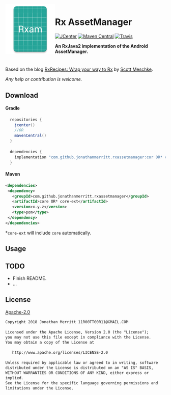 <img src="/app/src/main/ic_launcher-web.png" width="156" align="left"/>

# Rx AssetManager
[![JCenter][J-CENTER-SVG]][J-CENTER]
[![Maven Central][MAVEN-SVG]][MAVEN]
[![Travis][TRAVIS-CI-SVG]][TRAVIS-CI]

**An RxJava2 implementation of the Android AssetManager.**

#

Based on the blog [RxRecipes: Wrap your way to Rx][RX-RECIPES] by [Scott Meschke][SCOTT-MESCHKE].

_Any help or contribution is welcome._

## Download
#### Gradle
```groovy
  repositories {
    jcenter()
    //OR
    mavenCentral()
  }
 
  dependencies {
    implementation "com.github.jonathanmerritt.rxassetmanager:cor OR* core-ext:x.y.z"
  }
```

#### Maven
```xml
<dependencies>
 <dependency>
   <groupId>com.github.jonathanmerritt.rxassetmanager</groupId>
   <artifactId>core OR* core-ext</artifactId>
   <version>x.y.z</version>
   <type>pom</type>
 </dependency>
</dependencies>
```

*`core-ext` will include `core` automatically.


## Usage


## TODO
- Finish README.
- ...

## License
[Apache-2.0][LICENSE]

    Copyright 2018 Jonathan Merritt 11R00TT00R11@GMAIL.COM
    
    Licensed under the Apache License, Version 2.0 (the "License");
    you may not use this file except in compliance with the License.
    You may obtain a copy of the License at

       http://www.apache.org/licenses/LICENSE-2.0

    Unless required by applicable law or agreed to in writing, software
    distributed under the License is distributed on an "AS IS" BASIS,
    WITHOUT WARRANTIES OR CONDITIONS OF ANY KIND, either express or implied.
    See the License for the specific language governing permissions and
    limitations under the License.

[J-CENTER-SVG]:https://api.bintray.com/packages/jonathanmerritt/RxAssetManager/core/images/download.svg
[J-CENTER]:https://api.bintray.com/packages/jonathanmerritt/RxAssetManager/core/
[MAVEN-SVG]: https://maven-badges.herokuapp.com/maven-central/com.github.jonathanmerritt.rxassetmanager/core/badge.svg
[MAVEN]: https://maven-badges.herokuapp.com/maven-central/com.github.jonathanmerritt.rxassetmanager/core/
[TRAVIS-CI-SVG]: https://travis-ci.org/JonathanMerritt/RxAssetManager.svg?branch=master
[TRAVIS-CI]: https://travis-ci.org/JonathanMerritt/RxAssetManager
[RELEASES]: https://github.com/JonathanMerritt/RxAssetManager/releases
[LICENSE]: https://github.com/JonathanMerritt/RxAssetManager/blob/master/LICENSE.txt
[RX-RECIPES]: https://hackernoon.com/rxrecipes-wrap-your-way-to-rx-fd40eb5254b6
[SCOTT-MESCHKE]: https://github.com/scottmeschke